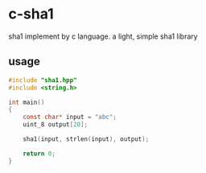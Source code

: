 # c-sha1

sha1 implement by c language. a light, simple sha1 library

## usage

```c
#include "sha1.hpp"
#include <string.h>

int main()
{
    const char* input = "abc";
    uint_8 output[20];

    sha1(input, strlen(input), output);

    return 0;
}

```
